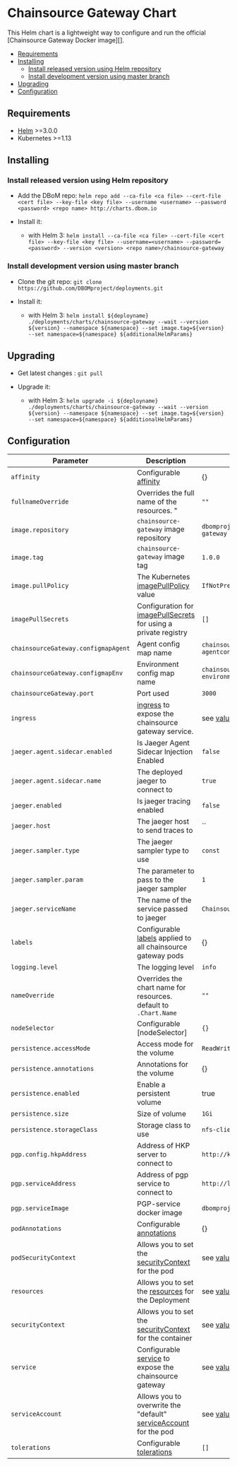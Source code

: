 # Chainsource Gateway Chart

This Helm chart is a lightweight way to configure and run the official
[Chainsource Gateway Docker image][].

<!-- START doctoc generated TOC please keep comment here to allow auto update -->
<!-- DON'T EDIT THIS SECTION, INSTEAD RE-RUN doctoc TO UPDATE -->


- [Requirements](#requirements)
- [Installing](#installing)
  - [Install released version using Helm repository](#install-released-version-using-helm-repository)
  - [Install development version using master branch](#install-development-version-using-master-branch)
- [Upgrading](#upgrading)
- [Configuration](#configuration)

<!-- END doctoc generated TOC please keep comment here to allow auto update -->
<!-- Use this to update TOC: -->
<!-- docker run --rm -it -v $(pwd):/usr/src jorgeandrada/doctoc --github -->


## Requirements

* [Helm][] >=3.0.0
* Kubernetes >=1.13


## Installing

### Install released version using Helm repository

* Add the DBoM repo:
`helm repo add --ca-file <ca file> --cert-file <cert file> --key-file <key file> --username <username> --password <password> <repo name> http://charts.dbom.io`

* Install it:
  - with Helm 3: 
  `helm install --ca-file <ca file> --cert-file <cert file> --key-file <key file> --username=<username> --password=<password> --version <version> <repo name>/chainsource-gateway`


### Install development version using master branch

* Clone the git repo: `git clone https://github.com/DBOMproject/deployments.git`

* Install it:
  - with Helm 3:
   `helm install ${deployname} ./deployments/charts/chainsource-gateway --wait --version ${version} --namespace ${namespace} --set image.tag=${version} --set namespace=${namespace} ${additionalHelmParams}`


## Upgrading

* Get latest changes : `git pull`

* Upgrade it:
  - with Helm 3: 
  `helm upgrade -i ${deployname} ./deployments/charts/chainsource-gateway --wait --version ${version} --namespace ${namespace} --set image.tag=${version} --set namespace=${namespace} ${additionalHelmParams}`


## Configuration

| Parameter                           | Description                                                        | Default                                                           |
|-------------------------------------|--------------------------------------------------------------------|-------------------------------------------------------------------|
| `affinity`                          | Configurable [affinity]                                            | {}                                                                |
| `fullnameOverride`                  | Overrides the full name of the resources. "                        | `""`                                                              |
| `image.repository`                  | `chainsource-gateway` image repository                             | `dbomproject/chainsource-gateway`                                 |
| `image.tag`                         | `chainsource-gateway` image tag                                    | `1.0.0`                                                           |
| `image.pullPolicy`                  | The Kubernetes [imagePullPolicy] value                             | `IfNotPresent`                                                    |
| `imagePullSecrets`                  | Configuration for [imagePullSecrets] for using a private registry  | `[]`                                                              |
| `chainsourceGateway.configmapAgent` | Agent config map name                                              | `chainsource-gateway-agentconf`                                   |
| `chainsourceGateway.configmapEnv`   | Environment config map name                                        | `chainsource-gateway-environment`                                 |
| `chainsourceGateway.port`           | Port used                                                          | `3000`                                                            |
| `ingress`                           | [ingress] to expose the chainsource gateway service.               | see [values.yaml]                                                 |
| `jaeger.agent.sidecar.enabled`      | Is Jaeger Agent Sidecar Injection Enabled                          | `false`                                                           |
| `jaeger.agent.sidecar.name`         | The deployed jaeger to connect to                                  | `true`                                                            |
| `jaeger.enabled`                    | Is jaeger tracing enabled                                          | `false`                                                           |
| `jaeger.host`                       | The jaeger host to send traces to                                  | ``                                                                |
| `jaeger.sampler.type`               | The jaeger sampler type to use                                     | `const`                                                           |
| `jaeger.sampler.param`              | The parameter to pass to the jaeger sampler                        | `1`                                                               |
| `jaeger.serviceName`                | The name of the service passed to jaeger                           | `Chainsource Gateway`                                             |
| `labels`                            | Configurable [labels] applied to all chainsource gateway pods      | {}                                                                |
| `logging.level`                     | The logging level                                                  | `info`                                                            |
| `nameOverride`                      | Overrides the chart name for resources. default to `.Chart.Name`   | `""`                                                              |
| `nodeSelector`                      | Configurable [nodeSelector]                                        | `{}`                                                              |
| `persistence.accessMode`            | Access mode for the volume                                         | `ReadWriteOnce`                                                   |
| `persistence.annotations`           | Annotations for the volume                                         | {}                                                                |
| `persistence.enabled`               | Enable a persistent volume                                         | true                                                              |
| `persistence.size`                  | Size of volume                                                     | `1Gi`                                                             |
| `persistence.storageClass`          | Storage class to use                                               | `nfs-client`                                                      |
| `pgp.config.hkpAddress`             | Address of HKP server to connect to                                | `http://keyserver.pks:11371`                                      |
| `pgp.serviceAddress`                | Address of pgp service to connect to                               | `http://localhost:5000`                                           |
| `pgp.serviceImage`                  | PGP-service docker image                                           | `dbomproject/pgp-service`                                         |
| `podAnnotations`                    | Configurable [annotations]                                         | {}                                                                |
| `podSecurityContext`                | Allows you to set the [securityContext] for the pod                | see [values.yaml]                                                 |
| `resources`                         | Allows you to set the [resources] for the Deployment               | see [values.yaml]                                                 |
| `securityContext`                   | Allows you to set the [securityContext] for the container          | see [values.yaml]                                                 |
| `service`                           | Configurable [service][] to expose the chainsource gateway         | see [values.yaml]                                                 |
| `serviceAccount`                    | Allows you to overwrite the "default" [serviceAccount] for the pod | see [values.yaml]                                                 |
| `tolerations`                       | Configurable [tolerations][]                                       | `[]`                                                              |


[affinity]: https://kubernetes.io/docs/concepts/configuration/assign-pod-node/#affinity-and-anti-affinity
[annotations]: https://kubernetes.io/docs/concepts/overview/working-with-objects/annotations/
[helm]: https://helm.sh
[imagePullPolicy]: https://kubernetes.io/docs/concepts/containers/images/#updating-images
[imagePullSecrets]: https://kubernetes.io/docs/tasks/configure-pod-container/pull-image-private-registry/#create-a-pod-that-uses-your-secret
[ingress]: https://kubernetes.io/docs/concepts/services-networking/ingress/
[labels]: https://kubernetes.io/docs/conceptsoverview/working-with-objects/labels/
[resources]: https://kubernetes.io/docs/concepts/configuration/manage-compute-resources-container/
[securityContext]: https://kubernetes.io/docs/tasks/configure-pod-container/security-context/#set-the-security-context-for-a-pod
[service]: https://kubernetes.io/docs/concepts/services-networking/service/
[serviceAccount]: https://kubernetes.io/docs/tasks/configure-pod-container/configure-service-account/
[tolerations]: https://kubernetes.io/docs/concepts/configuration/taint-and-toleration/
[values.yaml]: values.yaml
